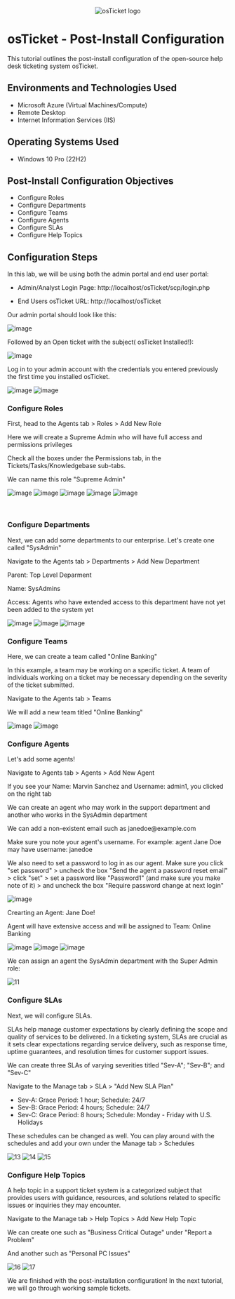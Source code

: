 <p align="center">
<img src="https://i.imgur.com/Clzj7Xs.png" alt="osTicket logo"/>
</p>

<h1>osTicket - Post-Install Configuration</h1>
This tutorial outlines the post-install configuration of the open-source help desk ticketing system osTicket.<br />

<h2>Environments and Technologies Used</h2>

- Microsoft Azure (Virtual Machines/Compute)
- Remote Desktop
- Internet Information Services (IIS)

<h2>Operating Systems Used </h2>

- Windows 10 Pro (22H2)

<h2>Post-Install Configuration Objectives</h2>

- Configure Roles
- Configure Departments
- Configure Teams
- Configure Agents
- Configure SLAs
- Configure Help Topics

<h2>Configuration Steps</h2>
<p>
In this lab, we will be using both the admin portal and end user portal:</p>

- Admin/Analyst Login Page:
http://localhost/osTicket/scp/login.php 

- End Users osTicket URL:
http://localhost/osTicket 

Our admin portal should look like this:

![image](https://github.com/user-attachments/assets/4a56dd1f-ae93-4a81-a368-cdabf979e338)

Followed by an Open ticket with the subject( osTicket Installed!):

![image](https://github.com/user-attachments/assets/a906de3a-fc7c-4ea3-be62-f76a1df7eb20)

<p>Log in to your admin account with the credentials you entered previously the first time you installed osTicket.</p>

![image](https://github.com/user-attachments/assets/d92102cc-6eb1-4748-9647-52b3039df655)
![image](https://github.com/user-attachments/assets/0e762d13-48a4-46be-95ba-47e8d12b0d27)







<h3>Configure Roles</h3>
<p>First, head to the Agents tab > Roles > Add New Role</p>
<p>Here we will create a Supreme Admin who will have full access and permissions privileges</p>
<p>Check all the boxes under the Permissions tab, in the Tickets/Tasks/Knowledgebase sub-tabs.</p>
We can name this role "Supreme Admin"

![image](https://github.com/user-attachments/assets/c31ea18f-7019-452c-bc4d-bdc1eb1d102f)
![image](https://github.com/user-attachments/assets/ae921faa-e918-49c8-a551-e3f690d392a6)
![image](https://github.com/user-attachments/assets/3d0dcca9-d007-48e9-81a2-865b5e780d2e)
![image](https://github.com/user-attachments/assets/3614b95f-f867-4757-b2f0-01f910e2a4d8)
![image](https://github.com/user-attachments/assets/f0aa3547-7283-48e1-8847-3454d5cc9346)





<br />
<h3>Configure Departments</h3>
<p>Next, we can add some departments to our enterprise. Let's create one called "SysAdmin"</p>
<p>Navigate to the Agents tab > Departments > Add New Department</p>
<p>Parent: Top Level Deparment</p>
<p>Name: SysAdmins</p>
<p>Access: Agents who have extended access to this department have not yet been added to the system yet</p>


![image](https://github.com/user-attachments/assets/19641b1b-e7ab-4e91-9f90-8bb3887f14cd)
![image](https://github.com/user-attachments/assets/6f8a6c0d-6c1c-4b14-bcf9-c152389f34e7)
![image](https://github.com/user-attachments/assets/0031e072-3ab4-4941-af4d-e123f9ce0783)





<h3>Configure Teams</h3>
<p>Here, we can create a team called "Online Banking"</p>
<p>In this example, a team may be working on a specific ticket. A team of individuals working on a ticket may be necessary depending on the severity of the ticket submitted.</p>
<p>Navigate to the Agents tab > Teams </p>
<p>We will add a new team titled "Online Banking"</p>

![image](https://github.com/user-attachments/assets/5cffa9d6-1a1c-4914-bd2a-b5662cb29972)
![image](https://github.com/user-attachments/assets/9a9e270e-f8d4-4773-ad30-6a8eeb1d89b2)




<h3>Configure Agents</h3>
<p>Let's add some agents!</p>
<p>Navigate to Agents tab > Agents > Add New Agent</p>
<p>If you see your Name: Marvin Sanchez and Username: admin1, you clicked on the right tab</p>
<p>We can create an agent who may work in the support department and another who works in the SysAdmin department</p>
<p>We can add a non-existent email such as janedoe@example.com</p>
<p>Make sure you note your agent's username. For example: agent Jane Doe may have username: janedoe</p>
<p>We also need to set a password to log in as our agent. Make sure you click "set password" > uncheck the box "Send the agent a password reset email" > click "set" >  set a password like "Password1" (and make sure you make note of it) > and uncheck the box "Require password change at next login"</p>

![image](https://github.com/user-attachments/assets/1d17df9e-bf3c-4a89-9bde-cb01056afb02)


<p>Crearting an Agent: Jane Doe!</p>
<p>Agent will have extensive access and will be assigned to Team: Online Banking </p>

![image](https://github.com/user-attachments/assets/b17bb913-1e2d-4a3b-bae2-773f3fa998f7)
![image](https://github.com/user-attachments/assets/2d911e53-c028-408c-980c-d519f6a8e6e2)
![image](https://github.com/user-attachments/assets/6948c666-ee9e-40f6-a81e-37d87dfbf779)








We can assign an agent the SysAdmin department with the Super Admin role:

![11](https://github.com/user-attachments/assets/dd4b7efe-9427-497b-ae66-8f47d796805d)

<h3>Configure SLAs</h3>
<p>Next, we will configure SLAs.</p>
<p>SLAs help manage customer expectations by clearly defining the scope and quality of services to be delivered. In a ticketing system, SLAs are crucial as it sets clear expectations regarding service delivery, such as response time, uptime guarantees, and resolution times for customer support issues.</p>
<p></p>We can create three SLAs of varying severities titled "Sev-A"; "Sev-B"; and "Sev-C"</p>
<p>Navigate to the Manage tab > SLA > "Add New SLA Plan"</p>

- Sev-A: Grace Period: 1 hour; Schedule: 24/7
- Sev-B: Grace Period: 4 hours; Schedule: 24/7
- Sev-C: Grace Period: 8 hours; Schedule: Monday - Friday with U.S. Holidays

<p>These schedules can be changed as well. You can play around with the schedules and add your own under the Manage tab > Schedules</p>

![13](https://github.com/user-attachments/assets/d8fcf3b7-4e08-4471-847d-bbffd45912fa)
![14](https://github.com/user-attachments/assets/c432e761-86d4-4c8a-b21f-0d40d8fd4cd9)
![15](https://github.com/user-attachments/assets/23407912-f862-4de7-a64e-21ca02044f2a)

<h3>Configure Help Topics</h3>
<p>A help topic in a support ticket system is a categorized subject that provides users with guidance, resources, and solutions related to specific issues or inquiries they may encounter.</p>
<p>Navigate to the Manage tab > Help Topics > Add New Help Topic</p>
<p>We can create one such as "Business Critical Outage" under "Report a Problem"</p>
And another such as "Personal PC Issues"

![16](https://github.com/user-attachments/assets/ba158600-cd9c-4409-8b43-b76bf950e286)
![17](https://github.com/user-attachments/assets/ea4597e8-a059-4521-8d55-c331c4bb73a1)

<p>We are finished with the post-installation configuration! In the next tutorial, we will go through working sample tickets.</p>

